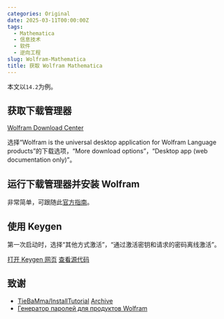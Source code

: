 ```yaml
---
categories: Original
date: 2025-03-11T00:00:00Z
tags:
  - Mathematica
  - 信息技术
  - 软件
  - 逆向工程
slug: Wolfram-Mathematica
title: 获取 Wolfram Mathematica
---
```


本文以`14.2`为例。

## 获取下载管理器

[Wolfram Download Center](https://www.wolfram.com/download-center/)

选择“Wolfram is the universal desktop application for Wolfram Language products”的下载选项，“More download options”，“Desktop app (web documentation only)”。

## 运行下载管理器并安装 Wolfram

非常简单，可跟随此[官方指南](https://reference.wolfram.com/language/tutorial/InstallingWolfram.html)。

## 使用 Keygen

第一次启动时，选择“其他方式激活”，“通过激活密钥和请求的密码离线激活”。

[打开 Keygen 网页](https://jirehlov.github.io/ac/) [查看源代码](https://github.com/Jirehlov/ac)

## 致谢

- [TieBaMma/InstallTutorial](https://github.com/TieBaMma/InstallTutorial) [Archive](https://web.archive.org/web/20250311095347/https://tiebamma.github.io/InstallTutorial/)
- [Генератор паролей для продуктов Wolfram](https://onecompiler.com/html/42najmcke)
